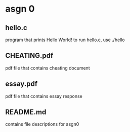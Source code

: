 # asgn 0

## hello.c
program that prints Hello World!
to run hello.c, use ./hello

## CHEATING.pdf
pdf file that contains cheating document

## essay.pdf
pdf file that contains essay response

## README.md
contains file descriptions for asgn0
